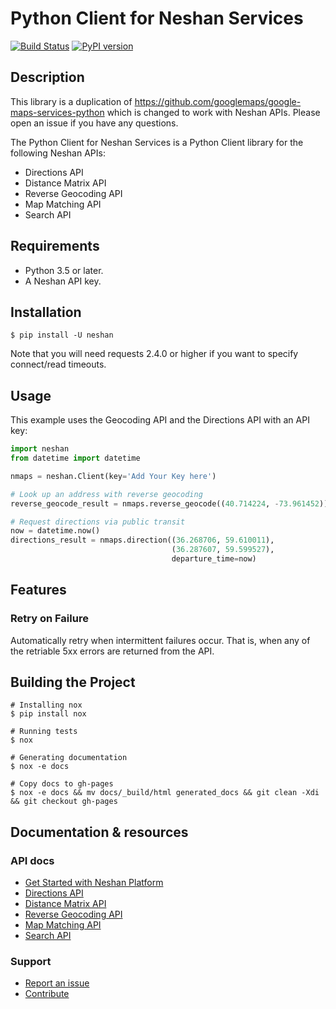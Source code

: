 Python Client for Neshan Services
====================================

[![Build Status](https://travis-ci.com/nshayanfar/neshan-services-python.svg?branch=master)](https://travis-ci.org/googlemaps/google-maps-services-python)
[![PyPI version](https://badge.fury.io/py/neshan.svg)](https://badge.fury.io/py/neshan.svg)

## Description

This library is a duplication of https://github.com/googlemaps/google-maps-services-python which is changed to work with Neshan APIs. Please open an issue if you have any questions.

The Python Client for Neshan Services is a Python Client library for the following Neshan
APIs:

 - Directions API
 - Distance Matrix API
 - Reverse Geocoding API
 - Map Matching API
 - Search API

## Requirements

 - Python 3.5 or later.
 - A Neshan API key.

## Installation

    $ pip install -U neshan

Note that you will need requests 2.4.0 or higher if you want to specify connect/read timeouts.

## Usage

This example uses the Geocoding API and the Directions API with an API key:

```python
import neshan
from datetime import datetime

nmaps = neshan.Client(key='Add Your Key here')

# Look up an address with reverse geocoding
reverse_geocode_result = nmaps.reverse_geocode((40.714224, -73.961452))

# Request directions via public transit
now = datetime.now()
directions_result = nmaps.direction((36.268706, 59.610011),
                                    (36.287607, 59.599527),
                                    departure_time=now)
```

## Features

### Retry on Failure

Automatically retry when intermittent failures occur. That is, when any of the retriable 5xx errors
are returned from the API.


## Building the Project


    # Installing nox
    $ pip install nox

    # Running tests
    $ nox

    # Generating documentation
    $ nox -e docs

    # Copy docs to gh-pages
    $ nox -e docs && mv docs/_build/html generated_docs && git clean -Xdi && git checkout gh-pages

## Documentation & resources
### API docs
- [Get Started with Neshan Platform](https://developers.neshan.org/api/)
- [Directions API](https://developers.neshan.org/api/direction)
- [Distance Matrix API](https://developers.neshan.org/api/distance-matrix)
- [Reverse Geocoding API](https://developers.neshan.org/api/reverse-geocoding)
- [Map Matching API](https://developers.neshan.org/api/map-matching)
- [Search API](https://developers.neshan.org/api/search/)

### Support
- [Report an issue](https://github.com/nshayanfar/neshan-services-python/issues)
- [Contribute](https://github.com/nshayanfar/neshan-services-python/blob/master/CONTRIB.md)
